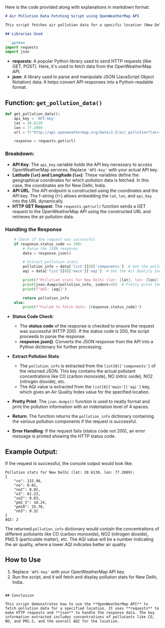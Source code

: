 
Here is the code provided along with explanations in markdown format:

```markdown
# Air Pollution Data Fetching Script using OpenWeatherMap API

This script fetches air pollution data for a specific location (New Delhi, India) using the OpenWeatherMap API. It retrieves key pollution components and the Air Quality Index (AQI).

## Libraries Used

```python
import requests
import json
```

- **requests**: A popular Python library used to send HTTP requests (like GET, POST). Here, it's used to fetch data from the OpenWeatherMap API.
- **json**: A library used to parse and manipulate JSON (JavaScript Object Notation) data. It helps convert API responses into a Python-readable format.

## Function: `get_pollution_data()`

```python
def get_pollution_data():
    api_key = 'API-key'
    lat = 28.6139
    lon = 77.2089
    url = fr"http://api.openweathermap.org/data/2.5/air_pollution?lat={lat}&lon={lon}&appid={api_key}"

    response = requests.get(url)
```

### Breakdown:

- **API Key**: The `api_key` variable holds the API key necessary to access OpenWeatherMap services. Replace `'API-key'` with your actual API key.
- **Latitude (`lat`) and Longitude (`lon`)**: These variables define the geographical coordinates for which pollution data is fetched. In this case, the coordinates are for New Delhi, India.
- **API URL**: The API endpoint is constructed using the coordinates and the API key. The f-string (`fr`) allows embedding the `lat`, `lon`, and `api_key` into the URL dynamically.
- **HTTP GET Request**: The `requests.get(url)` function sends a GET request to the OpenWeatherMap API using the constructed URL and retrieves the air pollution data.

### Handling the Response

```python
    # Check if the request was successful
    if response.status_code == 200:
        # Parse the JSON response
        data = response.json()

        # Extract pollution stats
        pollution_info = data['list'][0]['components']  # Get the pollution components
        aqi = data['list'][0]['main']['aqi']  # Get the Air Quality Index (AQI)

        print(f"Pollution stats for New Delhi (lat: {lat}, lon: {lon}):")
        print(json.dumps(pollution_info, indent=4))  # Pretty print the pollution data
        print(f"AQI: {aqi}")

        return pollution_info
    else:
        print(f"Failed to fetch data: {response.status_code}")
```

- **Status Code Check**: 
  - The **status code** of the response is checked to ensure the request was successful (HTTP 200). If the status code is 200, the script proceeds to parse the response.
  - **response.json()**: Converts the JSON response from the API into a Python dictionary for further processing.

- **Extract Pollution Stats**:
  - The `pollution_info` is extracted from the `list[0]['components']` of the returned JSON. This key contains the actual pollutant concentrations like CO (carbon monoxide), NO (nitric oxide), NO2 (nitrogen dioxide), etc.
  - The AQI value is extracted from the `list[0]['main']['aqi']` key, which gives an Air Quality Index value for the specified location.

- **Pretty Print**: The `json.dumps()` function is used to neatly format and print the pollution information with an indentation level of 4 spaces.

- **Return**: The function returns the `pollution_info` dictionary containing the various pollution components if the request is successful.

- **Error Handling**: If the request fails (status code not 200), an error message is printed showing the HTTP status code.

## Example Output:

If the request is successful, the console output would look like:

```plaintext
Pollution stats for New Delhi (lat: 28.6139, lon: 77.2089):
{
    "co": 215.96,
    "no": 0.01,
    "no2": 0.02,
    "o3": 61.23,
    "so2": 0.03,
    "pm2_5": 18.24,
    "pm10": 25.76,
    "nh3": 0.32
}
AQI: 2
```

The returned `pollution_info` dictionary would contain the concentrations of different pollutants like CO (carbon monoxide), NO2 (nitrogen dioxide), PM2.5 (particulate matter), etc. The AQI value will be a number indicating the air quality, where a lower AQI indicates better air quality.

## How to Use

1. Replace `'API-key'` with your OpenWeatherMap API key.
2. Run the script, and it will fetch and display pollution stats for New Delhi, India.
```

## Conclusion

This script demonstrates how to use the **OpenWeatherMap API** to fetch pollution data for a specified location. It uses **requests** to make HTTP requests and **json** to handle the response data. The key information extracted includes concentrations of pollutants like CO, NO, and PM2.5, and the overall AQI for the location.
```
